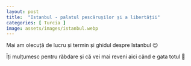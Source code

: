 ```yaml
---
layout: post
title:  "Istanbul - palatul pescărușilor și a libertății"
categories: [ Turcia ]
image: assets/images/istanbul.webp
---
```


Mai am olecuță de lucru și termin și ghidul despre Istanbul 😉

Îți mulțumesc pentru răbdare și că vei mai reveni aici când e gata totul 💙
